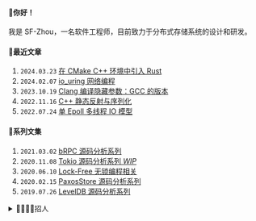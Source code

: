 #### 👋你好！
我是 SF-Zhou，一名软件工程师，目前致力于分布式存储系统的设计和研发。

#### 📝最近文章
1. `2024.03.23` [在 CMake C++ 环境中引入 Rust](https://sf-zhou.github.io/rust/link_rust_in_cmake_cpp_env.html)
1. `2024.02.07` [io_uring 网络编程](https://sf-zhou.github.io/linux/io_uring_network_programming.html)
1. `2023.10.19` [Clang 编译隐藏参数：GCC 的版本](https://sf-zhou.github.io/programming/clang_select_gcc_toolchain.html)
1. `2022.11.16` [C++ 静态反射与序列化](https://sf-zhou.github.io/programming/cpp_static_reflection.html)
1. `2022.07.24` [单 Epoll 多线程 IO 模型](https://sf-zhou.github.io/linux/single_epoll_multi_workers.html)

#### 📘系列文集
1. `2021.03.02` [bRPC 源码分析系列](https://sf-zhou.github.io/#/bRPC)
1. `2020.11.08` [Tokio 源码分析系列 *WIP*](https://sf-zhou.github.io/#/Tokio)
1. `2020.06.10` [Lock-Free 无锁编程相关](https://sf-zhou.github.io/#/Lock-Free)
1. `2020.02.15` [PaxosStore 源码分析系列](https://sf-zhou.github.io/#/Paxos)
1. `2019.07.26` [LevelDB 源码分析系列](https://sf-zhou.github.io/#/LevelDB)

<details>
<summary>👩‍💼🧑‍💼招人</summary>

如果你对存储、内核、C++ 感兴趣并且最近在看机会，我应该可以帮你内推。坐标杭州，行业量化，[点我发送简历](mailto:sf.zhou@high-flyer.cn)。同时在招 AI 平台开发和深度学习工程师，欢迎丢简历～

</details>
